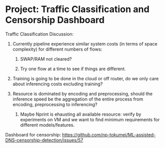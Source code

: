 # Project: Traffic Classification and Censorship Dashboard

Traffic Classification Discussion:

1. Currently pipeline experience similar system costs (in terms of space complexity) for different numbers of flows:
   
   1. SWAP/RAM not cleared?
   
   2. Try one flow at a time to see if things are different.

2. Training is going to be done in the cloud or off router, do we only care about inferencing costs excluding training?

3. Resource is dominated by encoding and preprocessing, should the inference speed be the aggregation of the entire process from encoding, preprocessing to inferencing?
   
   1. Maybe Nprint is ehausting all available resource: verify by experiments on VM and we want to find minimum requirements for different models/features.

Dashboard for censorship: https://github.com/np-tokumei/ML-assisted-DNS-censorship-detection/issues/57
